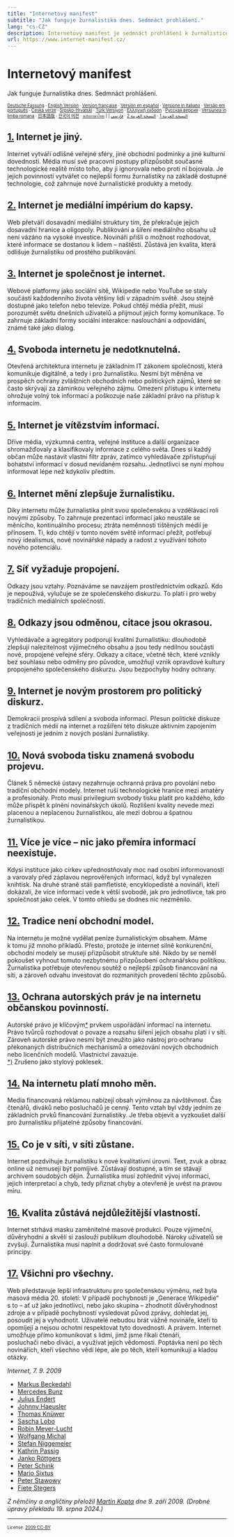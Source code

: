 ```yaml
---
title: "Internetový manifest"
subtitle: "Jak funguje žurnalistika dnes. Sedmnáct prohlášení."
lang: "cs-CZ"
description: Internetový manifest je sedmnáct prohlášení k žurnalistice na internetu z roku 2009.
url: https://www.internet-manifest.cz/
---
```


# Internetový manifest

Jak funguje žurnalistika dnes. Sedmnáct prohlášení.

<small><small>[Deutsche Fassung] · [English Version] · [Version française] · [Versión en español] · [Versione in italiano] · [Versão em português] · [Česká verze] · [Srpsko-Hrvatski] · [Türk Versiyon] · [Ελληνική έκδοση] · [Русская версия] · [Versiunea in limba romana] · [日本語版] · [한국어 버젼] · [ฉบับภาษาไทย] | | [النسخة العربية 1] · [النسخة العربية 2] · [فارسی]</small></small>

<a name="art-1" id="art-1"></a>
## [1.] Internet je jiný.

Internet vytváří odlišné veřejné sféry, jiné obchodní podmínky a jiné kulturní dovednosti. Média musí své pracovní postupy přizpůsobit současné technologické realitě místo toho, aby ji ignorovala nebo proti ní bojovala. Je jejich povinností vytvářet co nejlepší formu žurnalistiky na základě dostupné technologie, což zahrnuje nové žurnalistické produkty a metody.

<a name="art-2" id="art-2"></a>
## [2.] Internet je mediální impérium do kapsy.

Web přetváří dosavadní mediální struktury tím, že překračuje jejich dosavadní hranice a oligopoly. Publikování a šíření mediálního obsahu už není vázáno na vysoké investice. Novináři přišli o možnost rozhodovat, které informace se dostanou k lidem – naštěstí. Zůstává jen kvalita, která odlišuje žurnalistiku od prostého publikování.

<a name="art-3" id="art-3"></a>
## [3.] Internet je společnost je internet.

Webové platformy jako sociální sítě, Wikipedie nebo YouTube se staly součástí každodenního života většiny lidí v západním světě. Jsou stejně dostupné jako telefon nebo televize. Pokud chtějí média přežít, musí porozumět světu dnešních uživatelů a přijmout jejich formy komunikace. To zahrnuje základní formy sociální interakce: naslouchání a odpovídání, známé také jako dialog.

<a name="art-4" id="art-4"></a>
## [4.] Svoboda internetu je nedotknutelná.

Otevřená architektura internetu je základním IT zákonem společnosti, která komunikuje digitálně, a tedy i pro žurnalistiku. Nesmí být měněna ve prospěch ochrany zvláštních obchodních nebo politických zájmů, které se často skrývají za záminkou veřejného zájmu. Omezení přístupu k internetu ohrožuje volný tok informací a poškozuje naše základní právo na přístup k informacím.

<a name="art-5" id="art-5"></a>
## [5.] Internet je vítězstvím informací.

Dříve média, výzkumná centra, veřejné instituce a další organizace shromažďovaly a klasifikovaly informace z celého světa. Dnes si každý občan může nastavit vlastní filtr zpráv, zatímco vyhledávače zpřístupňují bohatství informací v dosud nevídaném rozsahu. Jednotlivci se nyní mohou informovat lépe než kdykoliv předtím.

<a name="art-6" id="art-6"></a>
## [6.] Internet mění zlepšuje žurnalistiku.

Díky internetu může žurnalistika plnit svou společenskou a vzdělávací roli novými způsoby. To zahrnuje prezentaci informací jako neustále se měnícího, kontinuálního procesu; ztráta neměnnosti tištěných médií je přínosem. Ti, kdo chtějí v tomto novém světě informací přežít, potřebují nový idealismus, nové novinářské nápady a radost z využívání tohoto nového potenciálu.

<a name="art-7" id="art-7"></a>
## [7.] Síť vyžaduje propojení.

Odkazy jsou vztahy. Poznáváme se navzájem prostřednictvím odkazů. Kdo je nepoužívá, vylučuje se ze společenského diskurzu. To platí i pro weby tradičních mediálních společností.

<a name="art-8" id="art-8"></a>
## [8.] Odkazy jsou odměnou, citace jsou okrasou.

Vyhledávače a agregátory podporují kvalitní žurnalistiku: dlouhodobě zlepšují nalezitelnost výjimečného obsahu a jsou tedy nedílnou součástí nové, propojené veřejné sféry. Odkazy a citace, včetně těch, které vznikly bez souhlasu nebo odměny pro původce, umožňují vznik opravdové kultury propojeného společenského diskurzu. Jsou bezpochyby hodny ochrany.

<a name="art-9" id="art-9"></a>
## [9.] Internet je novým prostorem pro politický diskurz.

Demokracii prospívá sdílení a svoboda informací. Přesun politické diskuze z tradičních médií na internet a rozšíření této diskuze aktivním zapojením veřejnosti je jedním z nových poslání žurnalistiky.

<a name="art-10" id="art-10"></a>
## [10.] Nová svoboda tisku znamená svobodu projevu.

Článek 5 německé ústavy nezahrnuje ochranná práva pro povolání nebo tradiční obchodní modely. Internet ruší technologické hranice mezi amatéry a profesionály. Proto musí privilegium svobody tisku platit pro každého, kdo může přispět k plnění novinářských úkolů. Rozlišení kvality nevede mezi placenou a neplacenou žurnalistikou, ale mezi dobrou a špatnou žurnalistikou.

<a name="art-11" id="art-11"></a>
## [11.] Více je více – nic jako přemíra informací neexistuje.

Kdysi instituce jako církev upřednostňovaly moc nad osobní informovaností a varovaly před záplavou neprověřených informací, když byl vynalezen knihtisk. Na druhé straně stáli pamfletisté, encyklopedisté a novináři, kteří dokázali, že více informací vede k větší svobodě, jak pro jednotlivce, tak pro společnost jako celek. V tomto ohledu se dodnes nic nezměnilo.

<a name="art-12" id="art-12"></a>
## [12.] Tradice není obchodní model.

Na internetu je možné vydělat peníze žurnalistickým obsahem. Máme k tomu již mnoho příkladů. Přesto, protože je internet silně konkurenční, obchodní modely se musejí přizpůsobit struktuře sítě. Nikdo by se neměl pokoušet vyhnout tomuto nezbytnému přizpůsobení ochranářskou politikou. Žurnalistika potřebuje otevřenou soutěž o nejlepší způsob financování na síti, a zároveň odvahu investovat do rozmanitých provedení těchto způsobů.

<a name="art-13" id="art-13"></a>
## [13.] Ochrana autorských práv je na internetu občanskou povinností.

Autorské právo je klíčovým[\*] prvkem uspořádání informací na internetu. Právo tvůrců rozhodovat o povaze a rozsahu šíření jejich obsahu platí i v síti. Zároveň autorské právo nesmí být zneužito jako nástroj pro ochranu překonaných distribučních mechanismů a omezování nových obchodních nebo licenčních modelů. Vlastnictví zavazuje.  
[\*)] Zrušeno jako stylový poklesek.

<a name="art-14" id="art-14"></a>
## [14.] Na internetu platí mnoho měn.

Media financovaná reklamou nabízejí obsah výměnou za návštěvnost. Čas čtenářů, diváků nebo posluchačů je cenný. Tento vztah byl vždy jedním ze základních prvků financování žurnalistiky. Je třeba objevit a vyzkoušet další pro žurnalistiku přijatelné způsoby financování.

<a name="art-15" id="art-15"></a>
## [15.] Co je v síti, v síti zůstane.

Internet pozdvihuje žurnalistiku k nové kvalitativní úrovni. Text, zvuk a obraz online už nemusejí být pomíjivé. Zůstávají dostupné, a tím se stávají archivem soudobých dějin. Žurnalistika musí zohlednit vývoj informací, jejich interpretací a chyb, tedy přiznat chyby a otevřeně je uvést na pravou míru.

<a name="art-16" id="art-16"></a>
## [16.] Kvalita zůstává nejdůležitější vlastností.

Internet strhává masku zaměnitelné masové produkci. Pouze výjimeční, důvěryhodní a skvělí si zaslouží publikum dlouhodobě. Nároky uživatelů se zvyšují. Žurnalistika musí naplnit a dodržovat své často formulované principy.

<a name="art-17" id="art-17"></a>
## [17.] Všichni pro všechny.

Web představuje lepší infrastrukturu pro společenskou výměnu, než byla masová média 20. století: V případě pochybností je „Generace Wikipedie“ s to – ať už jako jednotlivci, nebo jako skupina – zhodnotit  důvěryhodnost zdroje a v případě pochybností vysledovat původ zprávy, dohledat jej, posoudit jej a vyhodnotit. Uživatelé nebudou brát vážně novináře, kteří to opomíjejí a nejsou ochotni respektovat tyto dovednosti. A právem. Internet umožňuje přímo komunikovat s lidmi, jimž jsme říkali čtenáři, posluchači nebo diváci, a využívat jejich vědomosti. Poptávka není po těch novinářích, kteří všechno vědí lépe, ale po těch, kteří komunikují a kladou otázky.

*Internet, 7. 9. 2009*

* [Markus Beckedahl]
* [Mercedes Bunz]
* [Julius Endert]
* [Johnny Haeusler]
* [Thomas Knüwer]
* [Sascha Lobo]
* [Robin Meyer-Lucht]
* [Wolfgang Michal]
* [Stefan Niggemeier]
* [Kathrin Passig]
* [Janko Röttgers]
* [Peter Schink]
* [Mario Sixtus]
* [Peter Stawowy]
* [Fiete Stegers]

*Z němčiny a angličtiny přeložil [Martin Kopta] dne 9. září 2009. (Drobné úpravy překladu 19. srpna 2024.)*

***

<small><small>License: [2009 CC-BY](https://creativecommons.org/licenses/by/3.0/)</small></small>

[1.]: #art-1
[2.]: #art-2
[3.]: #art-3
[4.]: #art-4
[5.]: #art-5
[6.]: #art-6
[7.]: #art-7
[8.]: #art-8
[9.]: #art-9
[10.]: #art-10
[11.]: #art-11
[12.]: #art-12
[13.]: #art-13
[\*]: #stilbluete
[\*)]: #ausstilbluete
[14.]: #art-14
[15.]: #art-15
[16.]: #art-16
[17.]: #art-17
[Markus Beckedahl]: https://www.netzpolitik.org/ "Markus Beckedahl "
[Mercedes Bunz]: https://www.mercedes-bunz.de/ "Mercedes Bunz"
[Julius Endert]: https://web.archive.org/web/20090925111801/www.blinkenlichten.com/ "Julius Endert"
[Johnny Haeusler]: https://www.spreeblick.com/ "Johnny Haeusler"
[Thomas Knüwer]: https://web.archive.org/web/20090910092058/blog.handelsblatt.com/indiskretion/ "Thomas Knüwer"
[Sascha Lobo]: https://www.saschalobo.com/ "Sascha Lobo"
[Robin Meyer-Lucht]: https://www.carta.info/ "Robin Meyer-Lucht"
[Wolfgang Michal]: https://web.archive.org/web/20090925120846/www.autoren-reporter.de/index.php?option=com_content&task=view&id=23&Itemid=66 "Wolfgang Michal"
[Stefan Niggemeier]: http://www.stefan-niggemeier.de/ "Stefan Niggemeier"
[Kathrin Passig]: https://de.wikipedia.org/wiki/Kathrin_Passig "Kathrin Passig"
[Janko Röttgers]: https://www.lowpass.cc/ "Janko Röttgers"
[Peter Schink]: https://www.peter-schink.de/ "Peter Schink"
[Mario Sixtus]: https://www.youtube.com/playlist?list=PL4195823E4A32DBC2 "Mario Sixtus"
[Peter Stawowy]: https://www.xing.com/profile/Peter_Stawowy "Peter Stawowy"
[Fiete Stegers]: https://www.netzjournalismus.de/ "Fiete Stegers"
[Martin Kopta]: https://martinkopta.cz/ "Martin Kopta"
[Deutsche Fassung]: https://web.archive.org/web/20160327032747/http://www.internet-manifest.de/
[English Version]: https://web.archive.org/web/20160304041758/http://www.internet-manifesto.org/
[Version française]: http://owni.fr/2009/09/09/un-manifeste-internet-traduction/
[Versión en español]: https://web.archive.org/web/20150329134619/http://uberblogged.com/periodismo/como-funciona-el-periodismo-hoy-manifiesto/
[Versione in italiano]: http://mediablog.corriere.it/2009/09/il_giornalismo_ai_tempi_di_int.html
[Versão em português]: https://web.archive.org/web/20100331093457/http://manifesto-internet.org/
[Česká verze]: https://web.archive.org/web/20240522022356/www.internet-manifest.cz/
[Srpsko-Hrvatski]: https://web.archive.org/web/20100728215931/www.blogowski.eu/2009/09/15/internet-manifest/
[Türk Versiyon]: https://web.archive.org/web/20090922172219/blog.akgul.web.tr/%3Fp=30
[Ελληνική έκδοση]: https://web.archive.org/web/20091228041808/www.news247.gr/a/5!101128
[Русская версия]: https://web.archive.org/web/20090912095817/journalism.com.ua/archives/359
[Versiunea in limba romana]: http://economie.hotnews.ro/stiri-media_publicitate-6119844-moartea-ziaristului-atotstiutor-aparut-manifestul-internetului-17-puncte.htm
[日本語版]: http://peer2peer.blog79.fc2.com/blog-entry-1552.html
[한국어 버젼]: http://capcold.net/blog/4629
[ฉบับภาษาไทย]: https://web.archive.org/web/20090915231932/www.fringer.org/%3Fp=446
[فارسی]: https://web.archive.org/web/20091022160905/muvi.ir/%3Fpage_id=121
[النسخة العربية 1]: https://web.archive.org/web/20090914000800/www.al-khabar.info/%D8%A8%D9%80%D9%8A%D8%A7%D9%86-%D8%A7%D9%84%D8%A3%D9%86%D9%80%D8%AA%D9%80%D8%B1%D9%86%D9%80%D8%AA-%D9%83%D9%80%D9%8A%D9%81-%D8%AA%D9%80%D8%B4%D9%80%D8%AA%D9%80%D8%BA%D9%84-%D8%A7%D9%84%D8%B5%D9%91%D8%AD%D8%A7%D9%81%D8%A9-%D8%A7%D9%84%D9%8A%D9%88%D9%85-%D8%B3%D8%A8%D8%B9%D8%A9-%D8%B9%D8%B4%D8%B1-%D8%A5%D8%AB%D9%80%D8%A8%D8%A7%D8%AA%D8%A7_a7842.html
[النسخة العربية 2]: http://owni.fr/2009/09/12/%D8%A8%D9%80%D9%8A%D8%A7%D9%86-%D8%A7%D9%84%D8%A3%D9%86%D9%80%D8%AA%D9%80%D8%B1%D9%86%D9%80%D9%8A%D8%AA-un-manifeste-internet/

<style>
	.markdown-body { font-family: Georgia, "Times New Roman", Times, serif; }
	.markdown-body h1>a[href] { visibility: hidden;  }
	.markdown-body h2 a[href] { font-style: italic; }
	.markdown-body hr { height: 1px; }
</style>
